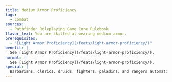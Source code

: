 ```yaml
---
title: Medium Armor Proficiency
tags:
  - combat
sources:
  - Pathfinder Roleplaying Game Core Rulebook
flavor_text: You are skilled at wearing medium armor.
prerequisites:
  - "[Light Armor Proficiency](/feats/light-armor-proficiency/)"
benefit: |
  See [Light Armor Proficiency](/feats/light-armor-proficiency/).
normal: |
  See [Light Armor Proficiency](/feats/light-armor-proficiency/).
special: |
  Barbarians, clerics, druids, fighters, paladins, and rangers automatically have Medium Armor Proficiency as a bonus feat. They need not select it.
---
```


